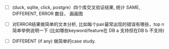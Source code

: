 - [ ] (duck, sqlite, click, postgre）四个库交叉验证结果, 统计 SAME, DIFFERENT, ERROR 数目， 画画图
- [ ] 对ERROR结果做简单的文本分析, 比如每个pair最常出现的错误有哪些，top n简单举例说明一下 (比如哪些keyword/feature在 DB a 支持但在DB b 不支持)
- [ ] DIFFERENT (if any) 做简单的case study.
      
